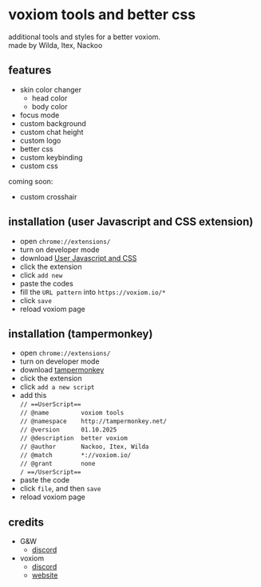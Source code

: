 # voxiom tools and better css 

additional tools and styles for a better voxiom.<br>
made by Wilda, Itex, Nackoo

## features
  - skin color changer <br>
    - head color
    - body color
  - focus mode
  - custom background
  - custom chat height
  - custom logo
  - better css
  - custom keybinding
  - custom css
  
  coming soon:
  - custom crosshair

## installation (user Javascript and CSS extension)
  - open `chrome://extensions/`
  - turn on developer mode
  - download [User Javascript and CSS](https://chromewebstore.google.com/detail/user-javascript-and-css/nbhcbdghjpllgmfilhnhkllmkecfmpld) 
  - click the extension
  - click `add new`
  - paste the codes
  - fill the `URL pattern` into `https://voxiom.io/*`
  - click `save`
  - reload voxiom page

## installation (tampermonkey)
  - open `chrome://extensions/`
  - turn on developer mode 
  - download [tampermonkey](https://chromewebstore.google.com/detail/tampermonkey/dhdgffkkebhmkfjojejmpbldmpobfkfo)
  - click the extension
  - click `add a new script`
  - add this <br>
  `// ==UserScript==`<br>
`// @name         voxiom tools`<br>
`// @namespace    http://tampermonkey.net/`<br>
`// @version      01.10.2025`<br>
`// @description  better voxiom`<br>
`// @author       Nackoo, Itex, Wilda`<br>
`// @match        *://voxiom.io/`<br>
`// @grant        none`<br>
`/ ==/UserScript==`<br>
  - paste the code
  - click `file`, and then `save`
  - reload voxiom page

## credits
- G&W
  - [discord](https://discord.gg/WxGZwXqYuW)
- voxiom
  - [discord](https://discord.gg/YExechPavq)
  - [website](https://voxiom.io) 
